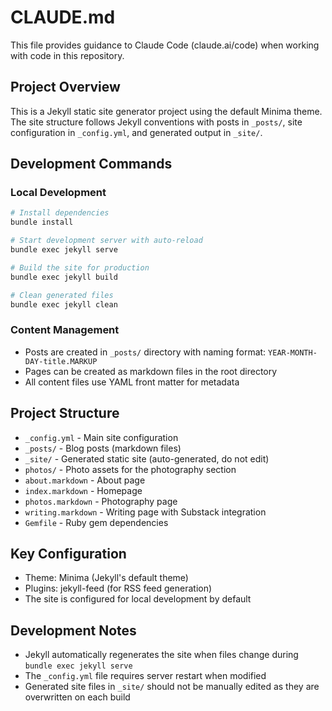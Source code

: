 # CLAUDE.md

This file provides guidance to Claude Code (claude.ai/code) when working with code in this repository.

## Project Overview

This is a Jekyll static site generator project using the default Minima theme. The site structure follows Jekyll conventions with posts in `_posts/`, site configuration in `_config.yml`, and generated output in `_site/`.

## Development Commands

### Local Development
```bash
# Install dependencies
bundle install

# Start development server with auto-reload
bundle exec jekyll serve

# Build the site for production
bundle exec jekyll build

# Clean generated files
bundle exec jekyll clean
```

### Content Management
- Posts are created in `_posts/` directory with naming format: `YEAR-MONTH-DAY-title.MARKUP`
- Pages can be created as markdown files in the root directory
- All content files use YAML front matter for metadata

## Project Structure

- `_config.yml` - Main site configuration
- `_posts/` - Blog posts (markdown files)
- `_site/` - Generated static site (auto-generated, do not edit)
- `photos/` - Photo assets for the photography section
- `about.markdown` - About page
- `index.markdown` - Homepage
- `photos.markdown` - Photography page
- `writing.markdown` - Writing page with Substack integration
- `Gemfile` - Ruby gem dependencies

## Key Configuration

- Theme: Minima (Jekyll's default theme)
- Plugins: jekyll-feed (for RSS feed generation)
- The site is configured for local development by default

## Development Notes

- Jekyll automatically regenerates the site when files change during `bundle exec jekyll serve`
- The `_config.yml` file requires server restart when modified
- Generated site files in `_site/` should not be manually edited as they are overwritten on each build